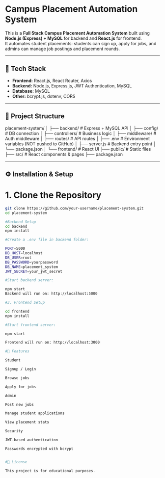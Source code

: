 # Campus Placement Automation System

This is a **Full Stack Campus Placement Automation System** built using **Node.js (Express) + MySQL** for backend and **React.js** for frontend.  
It automates student placements: students can sign up, apply for jobs, and admins can manage job postings and placement rounds.

---

## 🚀 Tech Stack

- **Frontend:** React.js, React Router, Axios  
- **Backend:** Node.js, Express.js, JWT Authentication, MySQL  
- **Database:** MySQL  
- **Other:** bcrypt.js, dotenv, CORS  

---

## 📂 Project Structure

placement-system/
│
├── backend/ # Express + MySQL API
│ ├── config/ # DB connection
│ ├── controllers/ # Business logic
│ ├── middleware/ # Auth middleware
│ ├── routes/ # API routes
│ ├── .env # Environment variables (NOT pushed to GitHub)
│ ├── server.js # Backend entry point
│ └── package.json
│
└── frontend/ # React UI
├── public/ # Static files
├── src/ # React components & pages
├── package.json

---

## ⚙️ Installation & Setup

# 1. Clone the Repository
```bash
git clone https://github.com/your-username/placement-system.git
cd placement-system

#Backend Setup
cd backend
npm install

#Create a .env file in backend folder:

PORT=5000
DB_HOST=localhost
DB_USER=root
DB_PASSWORD=yourpassword
DB_NAME=placement_system
JWT_SECRET=your_jwt_secret

#Start backend server:

npm start
Backend will run on: http://localhost:5000

#3. Frontend Setup

cd frontend
npm install

#Start frontend server:

npm start

Frontend will run on: http://localhost:3000

#🔑 Features

Student

Signup / Login

Browse jobs

Apply for jobs

Admin

Post new jobs

Manage student applications

View placement stats

Security

JWT-based authentication

Passwords encrypted with bcrypt


#📜 License

This project is for educational purposes.